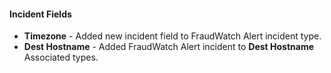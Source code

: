 
#### Incident Fields
- **Timezone** - Added new incident field to FraudWatch Alert incident type.
- **Dest Hostname** - Added FraudWatch Alert incident to **Dest Hostname** Associated types.
